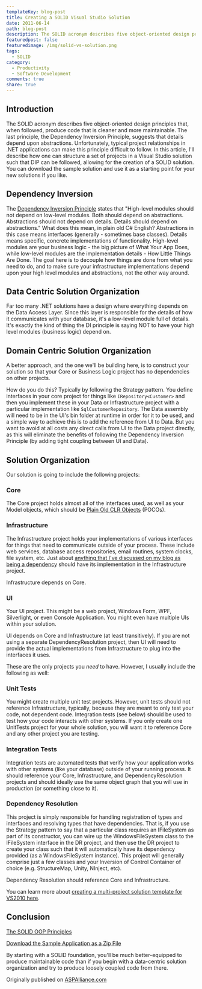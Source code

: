 ```yaml
---
templateKey: blog-post
title: Creating a SOLID Visual Studio Solution
date: 2011-06-14
path: blog-post
description: The SOLID acronym describes five object-oriented design principles that, when followed, produce code that is cleaner and more maintainable. The last principle, the Dependency Inversion Principle, suggests that details depend upon abstractions. Unfortunately, typical project relationships in .NET applications can make this principle difficult to follow. In this article, I'll describe how one can structure a set of projects in a Visual Studio solution such that DIP can be followed, allowing for the creation of a SOLID solution. You can download the sample solution and use it as a starting point for your new solutions if you like.
featuredpost: false
featuredimage: /img/solid-vs-solution.png
tags:
  - SOLID
category:
  - Productivity
  - Software Development
comments: true
share: true
---
```


## Introduction

The SOLID acronym describes five object-oriented design principles that, when followed, produce code that is cleaner and more maintainable.  The last principle, the Dependency Inversion Principle, suggests that details depend upon abstractions.  Unfortunately, typical project relationships in .NET applications can make this principle difficult to follow.  In this article, I'll describe how one can structure a set of projects in a Visual Studio solution such that DIP can be followed, allowing for the creation of a SOLID solution.  You can download the sample solution and use it as a starting point for your new solutions if you like.

## Dependency Inversion

The [Dependency Inversion Principle](https://deviq.com/principles/dependency-inversion-principle) states that "High-level modules should not depend on low-level modules.  Both should depend on abstractions.  Abstractions should not depend on details.  Details should depend on abstractions."  What does this mean, in plain old C# English?  Abstractions in this case means interfaces (generally - sometimes base classes).  Details means specific,  concrete implementations of functionality.  High-level modules are your business logic - the big picture of What Your App Does, while low-level modules are the implementation details - How Little Things Are Done.  The goal here is to decouple how things are done from what you need to do, and to make sure your infrastructure implementations depend upon your high level modules and abstractions, not the other way around.

## Data Centric Solution Organization

Far too many .NET solutions have a design where everything depends on the Data Access Layer. Since this layer is responsible for the details of how it communicates with your database, it's a low-level module full of details.  It's exactly the kind of thing the DI principle is saying NOT to have your high level modules (business logic) depend on.

## Domain Centric Solution Organization

A better approach, and the one we'll be building here, is to construct your solution so that your Core or Business Logic project has no dependencies on other projects.

How do you do this?  Typically by following the Strategy pattern.  You define interfaces in your core project for things like `IRepository<Customer>` and then you implement these in your Data or Infrastructure project with a particular implementation like `SqlCustomerRepository`.  The Data assembly will need to be in the UI's bin folder at runtime in order for it to be used, and a simple way to achieve this is to add the reference from UI to Data.  But you want to avoid at all costs any direct calls from UI to the Data project directly, as this will eliminate the benefits of following the Dependency Inversion Principle (by adding tight coupling between UI and Data).

## Solution Organization

Our solution is going to include the following projects:

### Core

The Core project holds almost all of the interfaces used, as well as your Model objects, which should be [Plain Old CLR Objects](https://ardalis.com/dto-or-poco/) (POCOs).

### Infrastructure

The Infrastructure project holds your implementations of various interfaces for things that need to communicate outside of your process.  These include web services, database access repositories, email routines, system clocks, file system, etc.  Just about [anything that I've discussed on my blog as being a dependency](http://www.google.com/search?sourceid=chrome&ie=UTF-8&q=steve+smith+blog+dependencies) should have its implementation in the Infrastructure project.

Infrastructure depends on Core.

### UI

Your UI project.  This might be a web project, Windows Form, WPF, Silverlight, or even Console Application.  You might even have multiple UIs within your solution.

UI depends on Core and Infrastructure (at least transitively).  If you are not using a separate DependencyResolution project, then UI will need to provide the actual implementations from Infrastructure to plug into the interfaces it uses.

These are the only projects you *need* to have.  However, I usually include the following as well:

### Unit Tests

You might create multiple unit test projects.  However, unit tests should not reference Infrastructure, typically, because they are meant to only test your code, not dependent code.  Integration tests (see below) should be used to test how your code interacts with other systems.  If you only create one UnitTests project for your whole solution, you will want it to reference Core and any other project you are testing.

### Integration Tests

Integration tests are automated tests that verify how your application works with other systems (like your database) outside of your running process.  It should reference your Core, Infrastructure, and DependencyResolution projects and should ideally use the same object graph that you will use in production (or something close to it).

### Dependency Resolution

This project is simply responsible for handling registration of types and interfaces and resolving types that have dependencies.  That is, if you use the Strategy pattern to say that a particular class requires an IFileSystem as part of its constructor, you can wire up the WindowsFileSystem class to the IFileSystem interface in the DR project, and then use the DR project to create your class such that it will automatically have its dependency provided (as a WindowsFileSystem instance).  This project will generally comprise just a few classes and your Inversion of Control Container of choice (e.g. StructureMap, Unity, NInject, etc).

Dependency Resolution should reference Core and Infrastructure.

You can learn more about [creating a multi-project solution template for VS2010 here](http://msdn.microsoft.com/en-us/library/ms185308(v=VS.100).aspx).

## Conclusion

[The SOLID OOP Principles](https://deviq.com/principles/solid)

[Download the Sample Application as a Zip File](http://aspalliance.com/download/solidtemplate.zip)

By starting with a SOLID foundation, you'll be much better-equipped to produce maintainable code than if you begin with a data-centric solution organization and try to produce loosely coupled code from there.

Originally published on [ASPAlliance.com](http://aspalliance.com/2064_Creating_a_SOLID_Visual_Studio_Solution)

